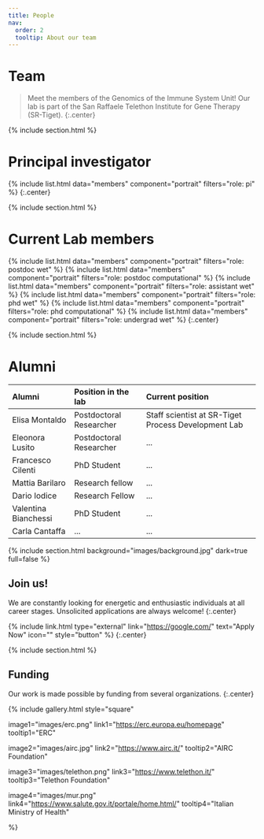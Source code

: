```yaml
---
title: People
nav:
  order: 2
  tooltip: About our team
---
```


# <i class="fas fa-users"></i>Team

> Meet the members of the Genomics of the Immune System Unit! 
> Our lab is part of the San Raffaele Telethon Institute for Gene Therapy (SR-Tiget).
{:.center}

{% include section.html %}

# Principal investigator
{%
  include list.html
  data="members"
  component="portrait"
  filters="role: pi"
%}
{:.center}


{% include section.html %}
# Current Lab members
{%
  include list.html
  data="members"
  component="portrait"
  filters="role: postdoc wet"
%}
{%
  include list.html
  data="members"
  component="portrait"
  filters="role: postdoc computational"
%}
{%
  include list.html
  data="members"
  component="portrait"
  filters="role: assistant wet"
%}
{%
  include list.html
  data="members"
  component="portrait"
  filters="role: phd wet"
%}
{%
  include list.html
  data="members"
  component="portrait"
  filters="role: phd computational"
%}
{%
  include list.html
  data="members"
  component="portrait"
  filters="role: undergrad wet"
%}
{:.center}

{% include section.html %}

# Alumni

| Alumni | Position in the lab | Current position |
| :------------- |:-------------| :-----------|
| Elisa Montaldo    | Postdoctoral Researcher  | Staff scientist at SR-Tiget Process Development Lab |
| Eleonora Lusito    | Postdoctoral Researcher | ... |
| Francesco Cilenti	   | PhD Student | ... |
| Mattia Barilaro | Research fellow | ... |
| Dario Iodice | Research Fellow | ... |
| Valentina Bianchessi | PhD Student | ... |
| Carla Cantaffa | ... | ... |

{% include section.html 
   background="images/background.jpg"
   dark=true
   full=false
 %}

## Join us!

We are constantly looking for energetic and enthusiastic individuals at all career stages.
Unsolicited applications are always welcome!
{:.center}

{% include link.html type="external" link="https://google.com/" text="Apply Now" icon="" style="button" %}
{:.center}

{% include section.html %}

## Funding

Our work is made possible by funding from several organizations.
{:.center}

{%
  include gallery.html
  style="square"

  image1="images/erc.png"
  link1="https://erc.europa.eu/homepage"
  tooltip1="ERC"

  image2="images/airc.jpg"
  link2="https://www.airc.it/"
  tooltip2="AIRC Foundation"

  image3="images/telethon.png"
  link3="https://www.telethon.it/"
  tooltip3="Telethon Foundation"

  image4="images/mur.png"
  link4="https://www.salute.gov.it/portale/home.html/"
  tooltip4="Italian Ministry of Health"

%}
